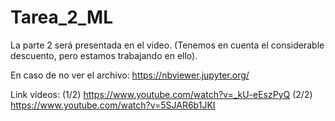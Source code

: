 # Tarea_2_ML

La parte 2 será presentada en el video. (Tenemos en cuenta el considerable descuento, pero estamos trabajando en ello).

En caso de no ver el archivo: https://nbviewer.jupyter.org/

Link videos: (1/2) https://www.youtube.com/watch?v=_kU-eEszPyQ
             (2/2) https://www.youtube.com/watch?v=5SJAR6b1JKI
